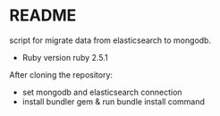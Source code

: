 # README

script for migrate data from elasticsearch to mongodb.

* Ruby version ruby 2.5.1

After cloning the repository:
* set mongodb and elasticsearch connection
* install bundler gem & run bundle install command
